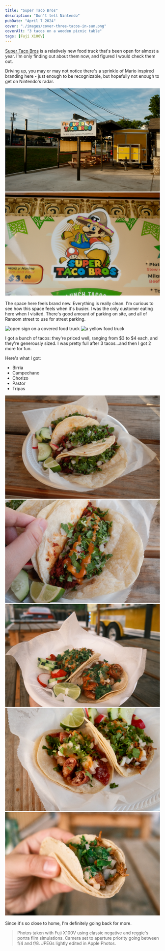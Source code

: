 ```yaml
---
title: "Super Taco Bros"
description: "Don't tell Nintendo"
pubDate: "April 7 2024"
cover: "./images/cover-three-tacos-in-sun.png"
coverAlt: "3 tacos on a wooden picnic table"
tags: [Fuji X100V]
---
```


[Super Taco Bros](https://maps.app.goo.gl/AmNnUEAjAHNRYkVs6) is a relatively new food truck that's been open for almost a year. I'm only finding out about them now, and figured I would check them out.

Driving up, you may or may not notice there's a sprinkle of Mario inspired branding here - just enough to be recognizable, but hopefully not enough to get on Nintendo's radar.

![super taco bros sign](./images/sign.png)
![a mustached taco bro slinging tacos](./images/mascot.png)

The space here feels brand new. Everything is really clean. I'm curious to see how this space feels when it's busier. I was the only customer eating here when I visited. There's good amount of parking on site, and all of Ransom street to use for street parking.

![open sign on a covered food truck](./images/open-sign.png)
![a yellow food truck](./images/truck-diagonal.png)

I got a bunch of tacos: they're priced well, ranging from $3 to $4 each, and they're generously sized. I was pretty full after 3 tacos...and then I got 2 more for fun.

Here's what I got:

- Birria
- Campechano
- Chorizo
- Pastor
- Tripas

![three tacos on a wooden picnic table](./images/three-tacos.png)
![a close look at the inside of a chorizo taco with onions, cilantro and salso](./images/cover-closeup.png)
![two tacos on corn toritllas](./images/birria-and-tripa-on-corn.png)
![a tripas taco](./images/tripa.png)
![a hand holding a birria taco](./images/tripas-handheld-2.png)

Since it's so close to home, I'm definitely going back for more.

> Photos taken with Fuji X100V using classic negative and reggie's portra film simulations. Camera set to aperture priority going between f/4 and f/8. JPEGs lightly edited in Apple Photos.

